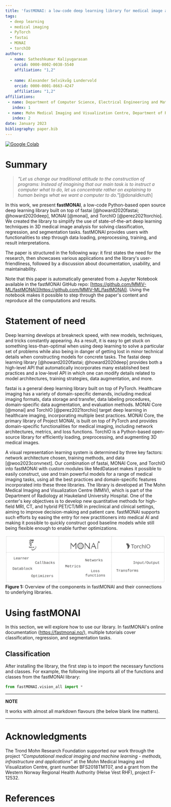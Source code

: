 ```yaml
---
title: 'fastMONAI: a low-code deep learning library for medical image analysis'
tags:
  - deep learning
  - medical imaging
  - PyTorch
  - fastai
  - MONAI
  - torchIO
authors:
  - name: Satheshkumar Kaliyugarasan
    orcid: 0000-0002-0038-5540
    affiliation: "1,2" 
    
  - name: Alexander Selvikvåg Lundervold
    orcid: 0000-0001-8663-4247
    affiliation: "1,2" 
affiliations:
 - name: Department of Computer Science, Electrical Engineering and Mathematical Sciences, Western Norway University of Applied Sciences, Bergen, Norway
   index: 1
 - name: Mohn Medical Imaging and Visualization Centre, Department of Radiology, Haukeland University Hospital, Bergen, Norway
   index: 2
date: January 2023
bibliography: paper.bib
---
```

[![Google Colab](https://colab.research.google.com/assets/colab-badge.svg)](https://colab.research.google.com/github/MMIV-ML/fastMONAI/blob/master/paper/paper.ipynb)

# Summary

> _"Let us change our traditional attitude to the construction of programs: Instead of imagining that our main task is to instruct a computer what to do, let us concentrate rather on explaining to human beings what we want a computer to do."_[@donaldknuth]

In this work, we present <b>fastMONAI</b>, a low-code Python-based open source deep learning library built on top of fastai [@howard2020fastai; @howard2020deep], MONAI [@monai], and TorchIO [@perez2021torchio]. We created the library to simplify the use of state-of-the-art deep learning techniques in 3D medical image analysis for solving classification, regression, and segmentation tasks. fastMONAI provides users with functionalities to step through data loading, preprocessing, training, and result interpretations.

The paper is structured in the following way: it first states the need for the research, then showcases various applications and the library's user-friendliness, followed by a discussion about documentation, usability, and maintainability.

Note that this paper is automatically generated from a Jupyter Notebook available in the fastMONAI GitHub repo: [https://github.com/MMIV-ML/fastMONAI](https://github.com/MMIV-ML/fastMONAI). Using the notebook makes it possible to step through the paper's content and reproduce all the computations and results.

# Statement of need 

Deep learning develops at breakneck speed, with new models, techniques, and tricks constantly appearing. As a result, it is easy to get stuck on something less-than-optimal when using deep learning to solve a particular set of problems while also being in danger of getting lost in minor technical details when constructing models for concrete tasks. The fastai deep learning library [@howard2020fastai; @howard2020deep] provides both a high-level API that automatically incorporates many established best practices and a low-level API in which one can modify details related to model architectures, training strategies, data augmentation, and more. 

fastai is a general deep learning library built on top of PyTorch. Healthcare imaging has a variety of domain-specific demands, including medical imaging formats, data storage and transfer, data labeling procedures, domain-specific data augmentation, and evaluation methods. MONAI Core [@monai] and TorchIO [@perez2021torchio] target deep learning in healthcare imaging, incorporating multiple best practices. MONAI Core, the primary library of Project MONAI, is built on top of PyTorch and provides domain-specific functionalities for medical imaging, including network architectures, metrics, and loss functions. 
TorchIO is a Python-based open-source library for efficiently loading, preprocessing, and augmenting 3D medical images. 

A visual representation learning system is determined by three key factors: network architecture chosen, training methods, and data [@woo2023convnext]. Our combination of fastai, MONAI Core, and TorchIO into fastMONAI with custom modules like MedDataset makes it possible to easily construct, use and train powerful models for a range of medical imaging tasks, using all the best practices and domain-specific features incorporated into these three libraries. The library is developed at The Mohn Medical Imaging and Visualization Centre (MMIV), which is part of the Department of Radiology at Haukeland University Hospital. One of the center's key objectives is to develop new quantitative methods for high-field MRI, CT, and hybrid PET/CT/MR in preclinical and clinical settings, aiming to improve decision-making and patient care. fastMONAI supports such efforts by easing the entry for new practitioners into medical AI and making it possible to quickly construct good baseline models while still being flexible enough to enable further optimizations.

![Overview of the components in fastMONAI and their connections to underlying libraries](paper_files/diagram.png)
<br>
**Figure 1:** Overview of the components in fastMONAI and their connections to underlying libraries. 

# Using fastMONAI

In this section, we will explore how to use our library. In fastMONAI's online documentation (https://fastmonai.no/), multiple tutorials cover classification, regression, and segmentation tasks. 

## Classification

After installing the library, the first step is to import the necessary functions and classes. For example, the following line imports all of the functions and classes from the fastMONAI library: 


```python
from fastMONAI.vision_all import *
```

---
**NOTE**

It works with almost all markdown flavours (the below blank line matters).

---




# Acknowledgments

The Trond Mohn Research Foundation supported our work through the project _“Computational medical imaging and machine learning - methods, infrastructure and applications”_ at the Mohn Medical Imaging and Visualization Centre, grant number BFS2018TMT07, and a grant from the Western Norway Regional Health Authority (Helse Vest RHF), project F-12532.

# References
